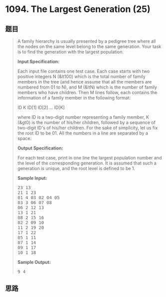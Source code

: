 <h1>1094. The Largest Generation (25)</h1>

## 题目

> <div id="problemContent">
> <p>A family hierarchy is usually presented by a pedigree tree where all the nodes on the same level belong to the same generation.  Your task is to find the generation with the largest population.</p>
> <p><b>
> Input Specification:
> </b></p>
> <p>Each input file contains one test case.  Each case starts with two positive integers N (&amp;lt100) which is the total number of family members in the tree (and hence assume that all the members are numbered from 01 to N), and M (&amp;ltN) which is the number of family members who have children.  Then M lines follow, each contains the information of a family member in the following format:</p>
> <p>
> ID K ID[1] ID[2] ... ID[K]
> </p>
> <p>where ID is a two-digit number representing a family member, K (&amp;gt0) is the number of his/her children, followed by a sequence of two-digit ID's of his/her children. For the sake of simplicity, let us fix the root ID to be 01.  All the numbers in a line are separated by a space.</p>
> <p><b>
> Output Specification:
> </b></p>
> <p>For each test case, print in one line the largest population number and the level of the corresponding generation.  It is assumed that such a generation is unique, and the root level is defined to be 1.  </p>
> <b>Sample Input:</b><pre>
> 23 13
> 21 1 23
> 01 4 03 02 04 05
> 03 3 06 07 08
> 06 2 12 13
> 13 1 21
> 08 2 15 16
> 02 2 09 10
> 11 2 19 20
> 17 1 22
> 05 1 11
> 07 1 14
> 09 1 17
> 10 1 18
> </pre>
> <b>Sample Output:</b><pre>
> 9 4
> </pre>
> </div>

## 思路

